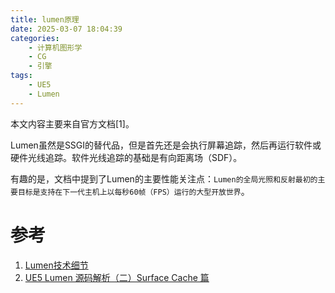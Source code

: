 ```yaml
---
title: lumen原理
date: 2025-03-07 18:04:39
categories:
    - 计算机图形学
    - CG
    - 引擎
tags:
    - UE5
    - Lumen
---
```

本文内容主要来自官方文档[1]。

Lumen虽然是SSGI的替代品，但是首先还是会执行屏幕追踪，然后再运行软件或硬件光线追踪。软件光线追踪的基础是有向距离场（SDF）。

有趣的是，文档中提到了Lumen的主要性能关注点：`Lumen的全局光照和反射最初的主要目标是支持在下一代主机上以每秒60帧（FPS）运行的大型开放世界`。


# 参考
1. [Lumen技术细节](https://dev.epicgames.com/documentation/zh-cn/unreal-engine/lumen-technical-details-in-unreal-engine)
2. [UE5 Lumen 源码解析（二）Surface Cache 篇](https://zhuanlan.zhihu.com/p/516141543)